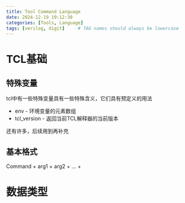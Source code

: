 ```yaml
---
title: Tool Command Language
date: 2024-12-19 19:12:30 
categories: [Tools, Language]
tags: [verilog, digit]     # TAG names should always be lowercase
--- 
```


# TCL基础

## 特殊变量

tcl中有一些特殊变量具有一些特殊含义，它们具有预定义的用法  
- env - 环境变量的元素数组
- tcl_version - 返回当前TCL解释器的当前版本


还有许多，后续用到再补充

## 基本格式

Command + arg1 + arg2 + ... + 

# 数据类型